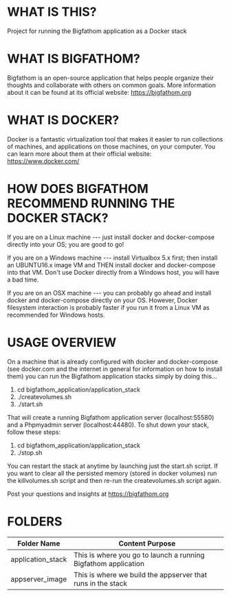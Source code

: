 WHAT IS THIS?
=============
Project for running the Bigfathom application as a Docker stack

WHAT IS BIGFATHOM?
==================
Bigfathom is an open-source application that helps people organize their thoughts
and collaborate with others on common goals.  More information about it 
can be found at its official website: https://bigfathom.org

WHAT IS DOCKER?
===============
Docker is a fantastic virtualization tool that makes it easier to run collections
of machines, and applications on those machines, on your computer.  You can learn
more about them at their official website: https://www.docker.com/

HOW DOES BIGFATHOM RECOMMEND RUNNING THE DOCKER STACK?
======================================================
If you are on a Linux machine --- just install docker and docker-compose
directly into your OS; you are good to go!

If you are on a Windows machine --- install Virtualbox 5.x first; then install
an UBUNTU16.x image VM and THEN install docker and docker-compose into that
VM.  Don't use Docker directly from a Windows host, you will have a bad time.

If you are on an OSX machine --- you can probably go ahead and install 
docker and docker-compose directly on your OS.  However, Docker filesystem interaction
is probably faster if you run it from a Linux VM as recommended for Windows hosts. 

USAGE OVERVIEW
==============
On a machine that is already configured with docker and docker-compose (see docker.com
and the internet in general for information on how to install them) you can run the
Bigfathom application stacks simply by doing this...

1. cd bigfathom_application/application_stack
2. ./createvolumes.sh
3. ./start.sh

That will create a running Bigfathom application server (localhost:55580) and a 
Phpmyadmin server (localhost:44480).  To shut down your stack, follow these
steps:

1. cd bigfathom_application/application_stack
2. ./stop.sh

You can restart the stack at anytime by launching just the start.sh script.
If you want to clear all the persisted memory (stored in docker volumes) run
the killvolumes.sh script and then re-run the createvolumes.sh script again.

Post your questions and insights at https://bigfathom.org

FOLDERS
=======

Folder Name | Content Purpose
------------ | -------------
application_stack | This is where you go to launch a running Bigfathom application
appserver_image | This is where we build the appserver that runs in the stack